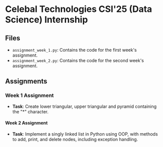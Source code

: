 # Celebal Technologies CSI'25 (Data Science) Internship


## Files
- `assignment_week_1.py`: Contains the code for the first week's assignment.
- `assignment_week_2.py`: Contains the code for the second week's assignment.

## Assignments

### Week 1 Assignment
- **Task**: Create lower triangular, upper triangular and pyramid containing the "*" character.

#### Week 2 Assignment
- **Task**: Implement a singly linked list in Python using OOP, with methods to add, print, and delete nodes, including exception handling.
